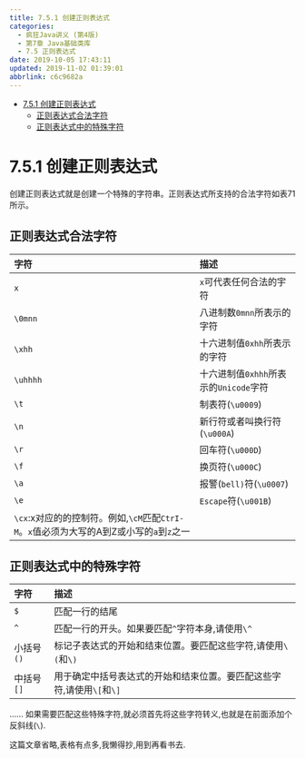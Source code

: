 ```yaml
---
title: 7.5.1 创建正则表达式
categories: 
  - 疯狂Java讲义 (第4版)
  - 第7章 Java基础类库
  - 7.5 正则表达式
date: 2019-10-05 17:43:11
updated: 2019-11-02 01:39:01
abbrlink: c6c9682a
---
```

- [7.5.1 创建正则表达式](/ReadingNotes/c6c9682a/#7-5-1-创建正则表达式)
    - [正则表达式合法字符](/ReadingNotes/c6c9682a/#正则表达式合法字符)
    - [正则表达式中的特殊字符](/ReadingNotes/c6c9682a/#正则表达式中的特殊字符)

<!--more-->
<script src="https://cdn.bootcss.com/jquery/3.4.0/jquery.slim.min.js"></script>
<script>$(document).ready(function () {$(".post-body > ul:nth-child(1)").hide();});</script>

<!--end-->
<!--SSTStart-->
# 7.5.1 创建正则表达式 #
创建正则表达式就是创建一个特殊的字符串。正则表达式所支持的合法字符如表71所示。
## 正则表达式合法字符 ##
|字符|描述|
|:---|:---|
|`x`|`x`可代表任何合法的宇符|
|`\0mnn`|八进制数`0mnn`所表示的字符|
|`\xhh`|十六进制值`0xhh`所表示的字符|
|`\uhhhh`|十六进制值`0xhhh`所表示的`Unicode`字符|
|`\t`|制表符(`\u0009`)|
|`\n`|新行符或者叫换行符(`\u000A`)|
|`\r`|回车符(`\u000D`)|
|`\f`|换页符(`\u000C`)|
|`\a`|报警(`bell)`符(`\u0007`)|
|`\e`|`Escape`符(`\u001B`)|
|`\cx`:x对应的的控制符。例如,`\cM`匹配`CtrI-M`。`x`值必须为大写的A到Z或小写的`a`到`z`之一|

## 正则表达式中的特殊字符 ##

|字符|描述|
|:---|:---|
|`$`|匹配一行的结尾|
|`^`|匹配一行的开头。如果要匹配`^`字符本身,请使用`\^`|
|小括号`()`|标记子表达式的开始和结束位置。要匹配这些字符,请使用`\(`和`\)`|
|中括号`[]`|用于确定中括号表达式的开始和结束位置。要匹配这些字符,请使用`\[`和`\]`|
......
如果需要匹配这些特殊字符,就必须首先将这些字符转义,也就是在前面添加个反斜线(`\`).

这篇文章省略,表格有点多,我懒得抄,用到再看书去.
<!--SSTStop-->

